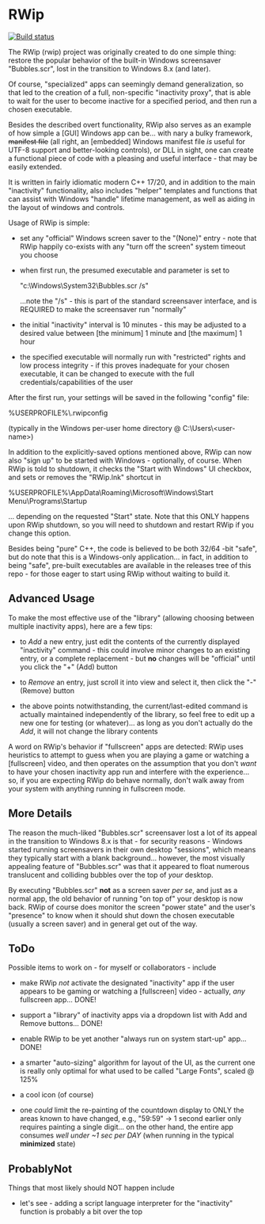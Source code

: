 # RWip

[![Build status](https://ci.appveyor.com/api/projects/status/github/robertroessler/rwip?svg=true)](https://ci.appveyor.com/project/robertroessler/rwip)

The RWip (rwip) project was originally created to do one simple thing: restore
the popular behavior of the built-in Windows screensaver "Bubbles.scr", lost in
the transition to Windows 8.x (and later).

Of course, "specialized" apps can seemingly demand generalization, so that led
to the creation of a full, non-specific "inactivity proxy", that is able to wait
for the user to become inactive for a specified period, and then run a chosen
executable.

Besides the described overt functionality, RWip also serves as an example of how
simple a [GUI] Windows app can be... with nary a bulky framework, ~~manifest file~~
(all right, an [embedded] Windows manifest file
*is* useful for UTF-8 support and better-looking controls),
or DLL in sight, one can create a functional piece of code with a pleasing and
useful interface - that may be easily extended.

It is written in fairly idiomatic modern C++ 17/20, and in addition to the main
"inactivity" functionality, also includes "helper" templates and functions that
can assist with Windows "handle" lifetime management, as well as aiding in the
layout of windows and controls.

Usage of RWip is simple:

*	set any "official" Windows screen saver to the "(None)" entry - note that
	RWip happily co-exists with any "turn off the screen" system timeout you choose

*	when first run, the presumed executable and parameter is set to

	"c:\Windows\System32\Bubbles.scr /s"

	...note the "/s" - this is part of the standard screensaver interface, and
	is REQUIRED to make the screensaver run "normally"

*	the initial "inactivity" interval is 10 minutes - this may be adjusted to
	a desired value between [the minimum] 1 minute and [the maximum] 1 hour

*	the specified executable will normally run with "restricted" rights and low
	process integrity - if this proves inadequate for your chosen executable, it
	can be changed to execute with the full credentials/capabilities of the user

After the first run, your settings will be saved in the following "config" file:

%USERPROFILE%\\.rwipconfig

(typically in the Windows per-user home directory @ C:\Users\\\<user-name>)

In addition to the explicitly-saved options mentioned above, RWip can now also
"sign up" to be started with Windows - optionally, of course.  When RWip is told
to shutdown, it checks the "Start with Windows" UI checkbox, and sets or removes
the "RWip.lnk" shortcut in

%USERPROFILE%\AppData\Roaming\Microsoft\Windows\Start Menu\Programs\Startup

... depending on the requested "Start" state.  Note that this ONLY happens upon
RWip shutdown, so you will need to shutdown and restart RWip if you change this
option.

Besides being "pure" C++, the code is believed to be both 32/64 -bit "safe", but
do note that this is a Windows-only application... in fact, in addition to being
"safe", pre-built executables are available in the releases tree of this repo -
for those eager to start using RWip without waiting to build it.

## Advanced Usage

To make the most effective use of the "library" (allowing choosing between multiple inactivity apps), here are a few tips:

* to *Add* a new entry, just edit the contents of the currently displayed "inactivity" command - this could involve minor changes to an existing entry, or a complete replacement - but **no** changes will be "official" until you click the "+" (Add) button

* to *Remove* an entry, just scroll it into view and select it, then click the "-" (Remove) button

* the above points notwithstanding, the current/last-edited command is actually maintained independently of the library, so feel free to edit up a new one for testing (or whatever)... as long as you don't actually do the *Add*, it will not change the library contents  

A word on RWip's behavior if "fullscreen" apps are detected: RWip uses heuristics to attempt to guess when you are playing a game or watching a [fullscreen] video, and then operates on the assumption that you don't *want* to have your chosen inactivity app run and interfere with the experience... so, if you are expecting RWip do behave normally, don't walk away from your system with anything running in fullscreen mode.

## More Details

The reason the much-liked "Bubbles.scr" screensaver lost a lot of its appeal in
the transition to Windows 8.x is that - for security reasons - Windows started
running screensavers in their own desktop "sessions", which means they typically
start with a blank background... however, the most visually appealing feature of
"Bubbles.scr" was that it appeared to float numerous translucent and colliding
bubbles over the top of *your* desktop.

By executing "Bubbles.scr" **not** as a screen saver *per se*, and just as a normal
app, the old behavior of running "on top of" your desktop is now back.  RWip of
course does monitor the screen "power state" and the user's "presence" to know
when it should shut down the chosen executable (usually a screen saver) and in
general get out of the way.

## ToDo

Possible items to work on - for myself or collaborators - include

* make RWip *not* activate the designated "inactivity" app if the user appears to be gaming or watching a [fullscreen] video - actually, *any* fullscreen app... DONE!

* support a "library" of inactivity apps via a dropdown list with Add and Remove buttons... DONE!

* enable RWip to be yet another "always run on system start-up" app... DONE!

* a smarter "auto-sizing" algorithm for layout of the UI, as the current one is
really only optimal for what used to be called "Large Fonts", scaled @ 125%

* a cool icon (of course)

* one *could* limit the re-painting of the countdown display to ONLY the areas
known to have changed, e.g., "59:59" -> 1 second earlier only requires painting
a single digit... on the other hand, the entire app consumes *well under ~1 sec per DAY* (when running in the typical **minimized** state)

## ProbablyNot

Things that most likely should NOT happen include

* let's see - adding a script language interpreter for the "inactivity" function
is probably a bit over the top
